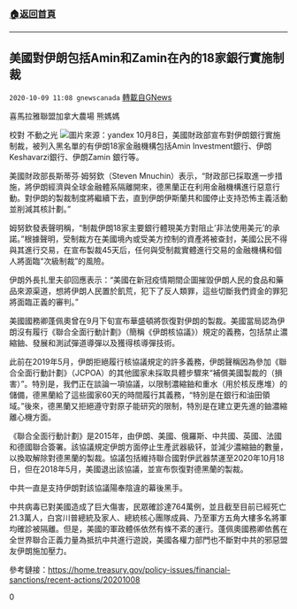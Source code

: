 ###  [:house:返回首頁](https://github.com/ourhimalayas/txt)
---

## 美國對伊朗包括Amin和Zamin在內的18家銀行實施制裁
`2020-10-09 11:08 gnewscanada` [轉載自GNews](https://gnews.org/zh-hant/413495/)

喜馬拉雅聯盟加拿大農場 熊媽媽

校對 不動之光
![]()![](https://s3.amazonaws.com/gnews-media-offload/wp-content/uploads/2020/10/09104723/yandex.png)圖片來源：yandex
10月8日，美國財政部宣布對伊朗銀行實施制裁，被列入黑名單的有伊朗18家金融機構包括Amin Investment銀行、伊朗Keshavarzi銀行、伊朗Zamin 銀行等。

美國財政部長斯蒂芬∙姆努欽（Steven Mnuchin）表示，“財政部已採取進一步措施，將伊朗經濟與全球金融體系隔離開來，德黑蘭正在利用金融機構進行惡意行動。對伊朗的製裁制度將繼續下去，直到伊朗伊斯蘭共和國停止支持恐怖主義活動並削減其核計劃。”

姆努欽發表聲明稱，“制裁伊朗18家主要銀行體現美方對阻止’非法使用美元’的承諾。”根據聲明，受制裁方在美國境內或受美方控制的資產將被查封，美國公民不得與其進行交易，在宣布製裁45天后，任何與受制裁實體進行交易的金融機構和個人將面臨“次級制裁”的風險。

伊朗外長扎里夫卻回應表示：“美國在新冠疫情期間企圖摧毀伊朗人民的食品和藥品來源渠道，想將伊朗人民置於飢荒，犯下了反人類罪，這些切斷我們資金的罪犯將面臨正義的審判。”

美國國務卿蓬佩奧曾在9月下旬宣布華盛頓將恢復對伊朗的製裁。美國當局認為伊朗沒有履行《聯合全面行動計劃》（簡稱《伊朗核協議》）規定的義務，包括禁止濃縮鈾、發展和測試彈道導彈以及獲得核導彈技術。

此前在2019年5月，伊朗拒絕履行核協議規定的許多義務，伊朗聲稱因為參加《聯合全面行動計劃》（JCPOA）的其他國家未採取具體步驟來“補償美國製裁的（損害）”。特別是，我們正在談論一項協議，以限制濃縮鈾和重水（用於核反應堆）的儲備，德黑蘭給了這些國家60天的時間履行其義務，“特別是在銀行和油田領域。”後來，德黑蘭又拒絕遵守對原子能研究的限制，特別是在建立更先進的鈾濃縮離心機方面。

《聯合全面行動計劃》是2015年，由伊朗、美國、俄羅斯、中共國、英國、法國和德國聯合簽署。該協議規定伊朗方面停止生產武器級钚，並減少濃縮鈾的數量，以換取解除對德黑蘭的製裁。協議包括維持聯合國對伊武器禁運至2020年10月18日，但在2018年5月，美國退出該協議，並宣布恢復對德黑蘭的製裁。

中共一直是支持伊朗對該協議陽奉陰違的幕後黑手。

中共病毒已對美國造成了巨大傷害，民眾確診達764萬例，並且截至目前已經死亡21.3萬人，白宮川普總統及家人、總統核心團隊成員、乃至軍方五角大樓多名將軍均確診被隔離。但是，美國的軍政體係依然有條不紊的運行。蓬佩奧國務卿依舊在全世界聯合正義力量為抵抗中共進行遊說，美國各權力部門也不斷對中共的邪惡盟友伊朗施加壓力。

參考鏈接：https://home.treasury.gov/policy-issues/financial-sanctions/recent-actions/20201008

0

